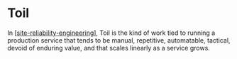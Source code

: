 # Toil

In [[site-reliability-engineering]], Toil is the kind of work tied to running a production service that tends to be manual, repetitive, automatable, tactical, devoid of enduring value, and that scales linearly as a service grows.

[//begin]: # "Autogenerated link references for markdown compatibility"
[site-reliability-engineering]: ../cloud-computing/site-reliability-engineering "Site Reliability Engineering (SRE)"
[//end]: # "Autogenerated link references"
